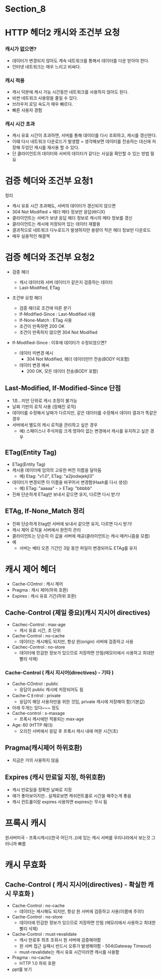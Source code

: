 # Section_8

# HTTP 헤더2 캐시와 조건부 요청

### 캐시가 없으면?
- 데이터가 변경되지 않아도 계속 네트워크를 통해서 데이터를 다운 받아야 한다.
- 인터넷 네트워크는 매우 느리고 비싸다.

### 캐시 적용
- 캐시 덕분에 캐시 가능 시간동안 네트워크를 사용하지 않아도 된다.
- 비싼 네트워크 사용량을 줄일 수 있다.
- 브라우저 로딩 속도가 매우 빠르다.
- 빠른 사용자 경험

### 캐시 시간 초과
- 캐시 유효 시간이 초과하면, 서버를 통해 데이터를 다시 조회하고, 캐시를 갱신한다.
- 이떄 다시 네트워크 다운로드가 발생함
= 생각해보면 데이터를 전송하는 대신에 저장해 두었던 캐시를 재사용 할 수 있다.
- 단 클라이언트의 데이터와 서버의 데이터가 같다는 사실을 확인할 수 있는 방법 필요

# 검증 헤더와 조건부 요청1
정리
- 캐시 유효 시간 초과해도, 서버의 데이터가 갱신되지 않으면
- 304 Not Modified + 헤더 메타 정보만 응답(바디X)
- 클라이언트는 서버가 보낸 응답 헤더 정보로 캐시의 메타 정보를 갱신
- 클라이언트는 캐시에 저장되어 있는 데이터 재활용
- 결과적으로 네트워크 다누로드가 발생하지만 용량이 적은 헤더 정보만 다운로드
- 매우 실용적인 해결책



# 검증 헤더와 조건부 요청2
- 검증 헤더
  - 캐시 데이터와 서버 데이터가 같은지 검증하는 데이터
  - Last-Modified, ETag
- 조건부 요청 헤더
  - 검증 헤더로 조건에 따른 분기
  - If-Modified-Since : Last-Modified 사용
  - If-None-Match : ETag 사용
  - 조건이 만족하면 200 OK
  - 조건이 만족하지 않으면 304 Not Modified

- If-Modified-Since : 이후에 데이터가 수정되었으면?
  - 데이터 미변경 예시
    - 304 Not Modified, 헤더 데이터만!!! 전송(BODY 미포함)
  - 데이터 변경 예씨
    - 200 OK, 모든 데이터 전송(BODY 포함)

## Last-Modified, If-Modified-Since 단점
- 1초...미만 단위로 캐시 조정이 불가능
- 날짜 기반의 로직 사용 (정해진 로직)
- 데이터를 수정해서 날짜가 다르지만, 같은 데이터를 수정해서 데이터 결과가 똑같은 경우
- 서버에서 별도의 캐시 로직을 관리하고 싶은 경우
  - 예) 스페이스나 주석처럼 크게 영햐이 없는 변경에서 캐시를 유지하고 싶은 경우

## ETag(Entity Tag)
- ETag(Entity Tag)
- 캐시용 데이터에 임의의 고유한 버전 이름을 달아둠
  - 예) Etag: "v1.0", ETag: "a2jiodwjekjl3"
- 데이터가 변경되면 이 이름을 바꾸어서 변경함(Hash를 다시 생성)
  - 예) ETag: "aaaaa" - > ETag: "bbbbb"
- 진짜 단순하게 ETag만 보내서 같으면 유지, 다르면 다시 받기!

## ETAg, If-None_Match 정리
- 진짜 단순하게 Etag만 서버에 보내서 같으면 유지, 다르면 다시 받기!
- 캐시 제어 로직을 서버에서 완전히 관리
- 클라이언트는 단순히 이 값을 서버에 제공(클라이언트는 캐시 매커니즘을 모름)
- 예
  - 서버는 베타 오픈 기간인 3일 동안 파일이 변경되어도 ETAg를 유지

# 캐시 제어 헤더
- Cache-COntrol : 캐시 제어
- Pragma : 캐시 제어(하위 호환)
- Expires : 캐시 유효 기간(하위 호환)

## Cache-Control (제일 중요)(캐시 지시어 directives)
- Cachec-Control : max-age
  - 캐시 유효 시간, 초 단위
- Cache-Control : no-cache
  - 데이터는 캐시해도 되지만, 항상 원(origin) 서버에 검증하고 사용
- Cachec-Control : no-store
  - 데이터에 민감한 정보가 있으므로 저장하면 안됨(메모리에서 사용하고 최대한 빨리 삭제)

### Cache-Control ( 캐시 지시어(directives) - 기타 )
- Cache-COntrol : public
  - 응답이 public 캐시에 저장되어도 됨
- Cache-Cㅐntrol : private
  - 응답이 해당 사용자만을 위한 것임, private 캐시에 저장해야 함(기본값)
- 아래 두개는 있다~~~ 정도
- Cache-control : s-maxage
  - 프록시 캐시에만 적용되는 max-age
- Age: 60 (HTTP 헤더)
  - 오리진 서버에서 응답 후 프록시 캐시 내에 머문 시간(초)

## Pragma(캐시제어 하위호환)
- 지금은 거의 사용하지 않음

## Expires (캐시 만료일 지정, 하위호환)
- 캐시 만료일을 정확한 날짜로 지정
- 얘가 좋아보이지만.. 실제로보면 캐쉬컨트롤로 시간을 해주는게 좋음
- 캐시 컨트롤이랑 expires 사용하면 expires는 무시 됨

# 프록시 캐시
원서버미국 - 프록시캐시((한국 어딘가..))에 있는 캐시 서버를 우리나라에서 보는것 그러니까 빠름

# 캐시 무효화

## Cache-Control ( 캐시 지시어(directives) - 확실한 캐시 무효화 )
- Cache-Control : no-cache
  - 데이터는 캐시해도 되지만, 항상 원 서버에 검증하고 사용(이름에 주의!)
- Cache-Control : no-store
  - 데이터에 민감한 정보가 있으므로 저장하면 안됨 (메모리에서 사용하고 최대한 빨리 삭제)
- Cache-Control : must-revalidate
  - 캐시 만료후 최초 조회시 원 서버에 검증해야함
  - 원 서버 접근 실패시 반드시 오류가 발생해야함 - 504(Gateway Timeout)
  - must-revalidate는 캐시 유효 시간이라면 캐시를 사용함
- Pragma : no-cache
  - HTTP 1.0 하위 호환
- ppt를 보기















